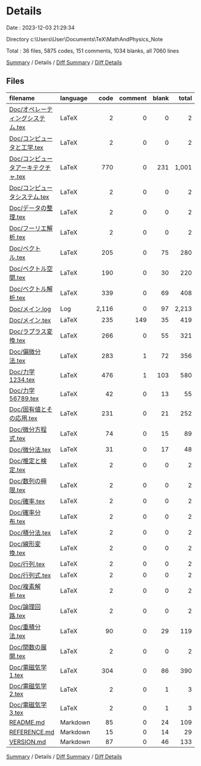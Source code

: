 # Details

Date : 2023-12-03 21:29:34

Directory c:\\Users\\User\\Documents\\TeX\\MathAndPhysics_Note

Total : 36 files,  5875 codes, 151 comments, 1034 blanks, all 7060 lines

[Summary](results.md) / Details / [Diff Summary](diff.md) / [Diff Details](diff-details.md)

## Files
| filename | language | code | comment | blank | total |
| :--- | :--- | ---: | ---: | ---: | ---: |
| [Doc/オペレーティングシステム.tex](/Doc/%E3%82%AA%E3%83%9A%E3%83%AC%E3%83%BC%E3%83%86%E3%82%A3%E3%83%B3%E3%82%B0%E3%82%B7%E3%82%B9%E3%83%86%E3%83%A0.tex) | LaTeX | 2 | 0 | 0 | 2 |
| [Doc/コンピュータと工学.tex](/Doc/%E3%82%B3%E3%83%B3%E3%83%94%E3%83%A5%E3%83%BC%E3%82%BF%E3%81%A8%E5%B7%A5%E5%AD%A6.tex) | LaTeX | 2 | 0 | 0 | 2 |
| [Doc/コンピュータアーキテクチャ.tex](/Doc/%E3%82%B3%E3%83%B3%E3%83%94%E3%83%A5%E3%83%BC%E3%82%BF%E3%82%A2%E3%83%BC%E3%82%AD%E3%83%86%E3%82%AF%E3%83%81%E3%83%A3.tex) | LaTeX | 770 | 0 | 231 | 1,001 |
| [Doc/コンピュータシステム.tex](/Doc/%E3%82%B3%E3%83%B3%E3%83%94%E3%83%A5%E3%83%BC%E3%82%BF%E3%82%B7%E3%82%B9%E3%83%86%E3%83%A0.tex) | LaTeX | 2 | 0 | 0 | 2 |
| [Doc/データの整理.tex](/Doc/%E3%83%87%E3%83%BC%E3%82%BF%E3%81%AE%E6%95%B4%E7%90%86.tex) | LaTeX | 2 | 0 | 0 | 2 |
| [Doc/フーリエ解析.tex](/Doc/%E3%83%95%E3%83%BC%E3%83%AA%E3%82%A8%E8%A7%A3%E6%9E%90.tex) | LaTeX | 2 | 0 | 0 | 2 |
| [Doc/ベクトル.tex](/Doc/%E3%83%99%E3%82%AF%E3%83%88%E3%83%AB.tex) | LaTeX | 205 | 0 | 75 | 280 |
| [Doc/ベクトル空間.tex](/Doc/%E3%83%99%E3%82%AF%E3%83%88%E3%83%AB%E7%A9%BA%E9%96%93.tex) | LaTeX | 190 | 0 | 30 | 220 |
| [Doc/ベクトル解析.tex](/Doc/%E3%83%99%E3%82%AF%E3%83%88%E3%83%AB%E8%A7%A3%E6%9E%90.tex) | LaTeX | 339 | 0 | 69 | 408 |
| [Doc/メイン.log](/Doc/%E3%83%A1%E3%82%A4%E3%83%B3.log) | Log | 2,116 | 0 | 97 | 2,213 |
| [Doc/メイン.tex](/Doc/%E3%83%A1%E3%82%A4%E3%83%B3.tex) | LaTeX | 235 | 149 | 35 | 419 |
| [Doc/ラプラス変換.tex](/Doc/%E3%83%A9%E3%83%97%E3%83%A9%E3%82%B9%E5%A4%89%E6%8F%9B.tex) | LaTeX | 266 | 0 | 55 | 321 |
| [Doc/偏微分法.tex](/Doc/%E5%81%8F%E5%BE%AE%E5%88%86%E6%B3%95.tex) | LaTeX | 283 | 1 | 72 | 356 |
| [Doc/力学1234.tex](/Doc/%E5%8A%9B%E5%AD%A61234.tex) | LaTeX | 476 | 1 | 103 | 580 |
| [Doc/力学56789.tex](/Doc/%E5%8A%9B%E5%AD%A656789.tex) | LaTeX | 42 | 0 | 13 | 55 |
| [Doc/固有値とその応用.tex](/Doc/%E5%9B%BA%E6%9C%89%E5%80%A4%E3%81%A8%E3%81%9D%E3%81%AE%E5%BF%9C%E7%94%A8.tex) | LaTeX | 231 | 0 | 21 | 252 |
| [Doc/微分方程式.tex](/Doc/%E5%BE%AE%E5%88%86%E6%96%B9%E7%A8%8B%E5%BC%8F.tex) | LaTeX | 74 | 0 | 15 | 89 |
| [Doc/微分法.tex](/Doc/%E5%BE%AE%E5%88%86%E6%B3%95.tex) | LaTeX | 31 | 0 | 17 | 48 |
| [Doc/推定と検定.tex](/Doc/%E6%8E%A8%E5%AE%9A%E3%81%A8%E6%A4%9C%E5%AE%9A.tex) | LaTeX | 2 | 0 | 0 | 2 |
| [Doc/数列の極限.tex](/Doc/%E6%95%B0%E5%88%97%E3%81%AE%E6%A5%B5%E9%99%90.tex) | LaTeX | 2 | 0 | 0 | 2 |
| [Doc/確率.tex](/Doc/%E7%A2%BA%E7%8E%87.tex) | LaTeX | 2 | 0 | 0 | 2 |
| [Doc/確率分布.tex](/Doc/%E7%A2%BA%E7%8E%87%E5%88%86%E5%B8%83.tex) | LaTeX | 2 | 0 | 0 | 2 |
| [Doc/積分法.tex](/Doc/%E7%A9%8D%E5%88%86%E6%B3%95.tex) | LaTeX | 2 | 0 | 0 | 2 |
| [Doc/線形変換.tex](/Doc/%E7%B7%9A%E5%BD%A2%E5%A4%89%E6%8F%9B.tex) | LaTeX | 2 | 0 | 0 | 2 |
| [Doc/行列.tex](/Doc/%E8%A1%8C%E5%88%97.tex) | LaTeX | 2 | 0 | 0 | 2 |
| [Doc/行列式.tex](/Doc/%E8%A1%8C%E5%88%97%E5%BC%8F.tex) | LaTeX | 2 | 0 | 0 | 2 |
| [Doc/複素解析.tex](/Doc/%E8%A4%87%E7%B4%A0%E8%A7%A3%E6%9E%90.tex) | LaTeX | 2 | 0 | 0 | 2 |
| [Doc/論理回路.tex](/Doc/%E8%AB%96%E7%90%86%E5%9B%9E%E8%B7%AF.tex) | LaTeX | 2 | 0 | 0 | 2 |
| [Doc/重積分法.tex](/Doc/%E9%87%8D%E7%A9%8D%E5%88%86%E6%B3%95.tex) | LaTeX | 90 | 0 | 29 | 119 |
| [Doc/関数の展開.tex](/Doc/%E9%96%A2%E6%95%B0%E3%81%AE%E5%B1%95%E9%96%8B.tex) | LaTeX | 2 | 0 | 0 | 2 |
| [Doc/電磁気学1.tex](/Doc/%E9%9B%BB%E7%A3%81%E6%B0%97%E5%AD%A61.tex) | LaTeX | 304 | 0 | 86 | 390 |
| [Doc/電磁気学2.tex](/Doc/%E9%9B%BB%E7%A3%81%E6%B0%97%E5%AD%A62.tex) | LaTeX | 2 | 0 | 1 | 3 |
| [Doc/電磁気学3.tex](/Doc/%E9%9B%BB%E7%A3%81%E6%B0%97%E5%AD%A63.tex) | LaTeX | 2 | 0 | 1 | 3 |
| [README.md](/README.md) | Markdown | 85 | 0 | 24 | 109 |
| [REFERENCE.md](/REFERENCE.md) | Markdown | 15 | 0 | 14 | 29 |
| [VERSION.md](/VERSION.md) | Markdown | 87 | 0 | 46 | 133 |

[Summary](results.md) / Details / [Diff Summary](diff.md) / [Diff Details](diff-details.md)